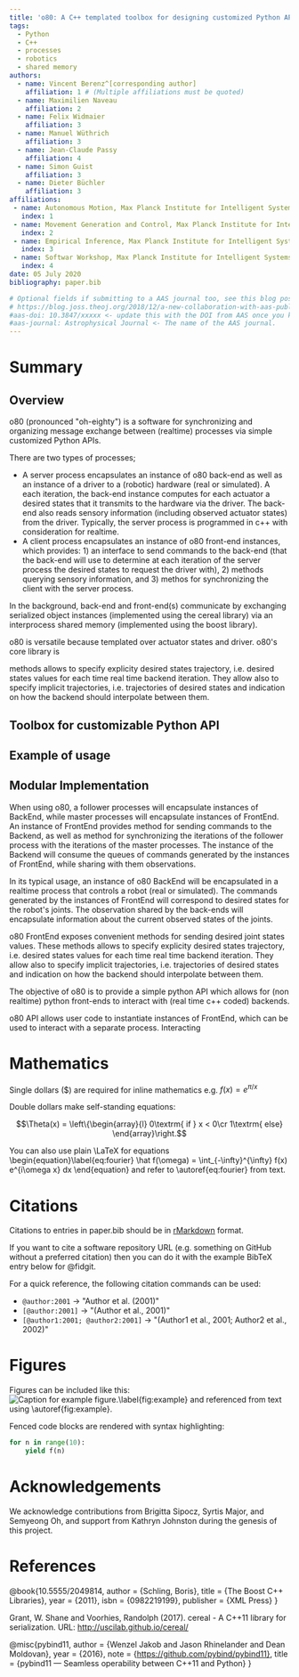 ```yaml
---
title: 'o80: A C++ templated toolbox for designing customized Python APIs for synchronizing realtime processes'
tags:
  - Python
  - C++
  - processes
  - robotics
  - shared memory
authors:
  - name: Vincent Berenz^[corresponding author]
    affiliation: 1 # (Multiple affiliations must be quoted)
  - name: Maximilien Naveau
    affiliation: 2
  - name: Felix Widmaier
    affiliation: 3
  - name: Manuel Wüthrich
    affiliation: 3
  - name: Jean-Claude Passy
    affiliation: 4
  - name: Simon Guist
    affiliation: 3
  - name: Dieter Büchler
    affiliation: 3
affiliations:
 - name: Autonomous Motion, Max Planck Institute for Intelligent Systems
   index: 1
 - name: Movement Generation and Control, Max Planck Institute for Intelligent Systems
   index: 2
 - name: Empirical Inference, Max Planck Institute for Intelligent Systems
   index: 3
 - name: Softwar Workshop, Max Planck Institute for Intelligent Systems
   index: 4
date: 05 July 2020
bibliography: paper.bib

# Optional fields if submitting to a AAS journal too, see this blog post:
# https://blog.joss.theoj.org/2018/12/a-new-collaboration-with-aas-publishing
#aas-doi: 10.3847/xxxxx <- update this with the DOI from AAS once you know it.
#aas-journal: Astrophysical Journal <- The name of the AAS journal.
---
```


# Summary

## Overview

o80 (pronounced "oh-eighty") is a software for synchronizing and organizing message exchange between (realtime) processes via simple customized Python APIs.

There are two types of processes;

- A server process encapsulates an instance of o80 back-end as well as an instance of a driver to a (robotic) hardware (real or simulated). A each iteration, the back-end instance computes for each actuator a desired states that it transmits to the hardware via the driver. The back-end also reads sensory information (including observed actuator states) from the driver. Typically, the server process is programmed in c++ with consideration for realtime.
- A client process encapsulates an instance of o80 front-end instances, which provides: 1) an interface to send commands to the back-end (that the back-end will use to determine at each iteration of the server process the desired states to request the driver with), 2) methods querying sensory information, and 3) methos for synchronizing the client with the server process.

In the background, back-end and front-end(s) communicate by exchanging serialized object instances (implemented using the cereal library) via an interprocess shared memory (implemented using the boost library).

o80 is versatile because templated over actuator states and driver. o80's core library is 

methods allows to specify explicity desired states trajectory, i.e. desired states values for each time real time backend iteration. They allow also to specify implicit trajectories, i.e. trajectories of desired states and indication on how the backend should interpolate between them.

## Toolbox for customizable Python API

## Example of usage

## Modular Implementation


When using o80, a follower processes will encapsulate instances of BackEnd, while master processes will encapsulate instances of FrontEnd. An instance of FrontEnd provides method for sending commands to the Backend, as well as method for synchronizing the iterations of the follower process with the iterations of the master processes. The instance of the Backend will consume the queues of commands generated by the instances of FrontEnd, while sharing with them observations.

In its typical usage, an instance of o80 BackEnd will be encapsulated in a realtime process that controls a robot (real or simulated). The commands generated by the instances of FrontEnd will correspond to desired states for the robot's joints. The observation shared by the back-ends will encapsulate information about the current observed states of the joints.

o80 FrontEnd exposes convenient methods for sending desired joint states values. These methods allows to specify explicity desired states trajectory, i.e. desired states values for each time real time backend iteration. They allow also to specify implicit trajectories, i.e. trajectories of desired states and indication on how the backend should interpolate between them.

The objective of o80 is to provide a simple python API which allows for (non realtime) python front-ends to interact with (real time c++ coded) backends.



o80 API allows user code to instantiate instances of FrontEnd, which can be used to interact with a separate process. Interacting  


# Mathematics

Single dollars ($) are required for inline mathematics e.g. $f(x) = e^{\pi/x}$

Double dollars make self-standing equations:

$$\Theta(x) = \left\{\begin{array}{l}
0\textrm{ if } x < 0\cr
1\textrm{ else}
\end{array}\right.$$

You can also use plain \LaTeX for equations
\begin{equation}\label{eq:fourier}
\hat f(\omega) = \int_{-\infty}^{\infty} f(x) e^{i\omega x} dx
\end{equation}
and refer to \autoref{eq:fourier} from text.

# Citations

Citations to entries in paper.bib should be in
[rMarkdown](http://rmarkdown.rstudio.com/authoring_bibliographies_and_citations.html)
format.

If you want to cite a software repository URL (e.g. something on GitHub without a preferred
citation) then you can do it with the example BibTeX entry below for @fidgit.

For a quick reference, the following citation commands can be used:
- `@author:2001`  ->  "Author et al. (2001)"
- `[@author:2001]` -> "(Author et al., 2001)"
- `[@author1:2001; @author2:2001]` -> "(Author1 et al., 2001; Author2 et al., 2002)"

# Figures

Figures can be included like this:
![Caption for example figure.\label{fig:example}](figure.png)
and referenced from text using \autoref{fig:example}.

Fenced code blocks are rendered with syntax highlighting:
```python
for n in range(10):
    yield f(n)
```	

# Acknowledgements

We acknowledge contributions from Brigitta Sipocz, Syrtis Major, and Semyeong
Oh, and support from Kathryn Johnston during the genesis of this project.

# References


@book{10.5555/2049814,
author = {Schling, Boris},
title = {The Boost C++ Libraries},
year = {2011},
isbn = {0982219199},
publisher = {XML Press}
}

Grant, W. Shane and Voorhies, Randolph (2017). cereal - A C++11 library for serialization. URL: http://uscilab.github.io/cereal/

@misc{pybind11,
   author = {Wenzel Jakob and Jason Rhinelander and Dean Moldovan},
   year = {2016},
   note = {https://github.com/pybind/pybind11},
   title = {pybind11 — Seamless operability between C++11 and Python}
} 

